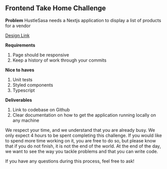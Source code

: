 ## Frontend Take Home Challenge

<b>Problem</b> HustleSasa needs a Nextjs application to display a list of products for a vendor

<a href="https://docs.google.com/presentation/d/1Jb3OL2JcGnXt8bltDzmZ8JN8D5wvryRJ94S5Oky1KEI/edit?usp=sharing">Design Link</a>

<b>Requirements</b>

1. Page should be responsive
2. Keep a history of work through your commits

<b>Nice to haves</b>

1. Unit tests
2. Styled components
3. Typescript

<b>Deliverables</b>

1. Link to codebase on Github
2. Clear documentation on how to get the application running locally on any machine

We respect your time, and we understand that you are already busy. We only expect 4 hours to be spent completing this challenge. If you would like to spend more time working on it, you are free to do so, but please know that if you do not finish, it is not the end of the world. At the end of the day, we want to see the way you tackle problems and that you can write code.

If you have any questions during this process, feel free to ask!
